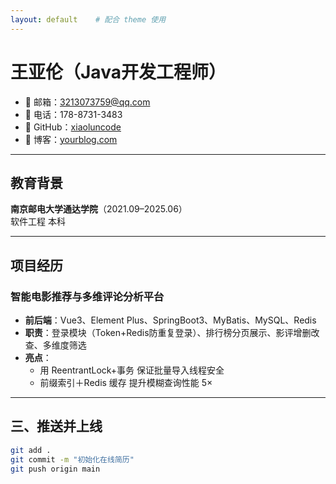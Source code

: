 ```yaml
---
layout: default    # 配合 theme 使用
---
```


# 王亚伦（Java开发工程师）

- 📧 邮箱：3213073759@qq.com  
- 📱 电话：178-8731-3483  
- 🔗 GitHub：[xiaoluncode](https://github.com/xiaoluncode)  
- 🔗 博客：[yourblog.com](https://yourblog.com)  

---

## 教育背景

**南京邮电大学通达学院**（2021.09–2025.06）  
软件工程 本科

---

## 项目经历

### 智能电影推荐与多维评论分析平台  
- **前后端**：Vue3、Element Plus、SpringBoot3、MyBatis、MySQL、Redis  
- **职责**：登录模块（Token+Redis防重复登录）、排行榜分页展示、影评增删改查、多维度筛选  
- **亮点**：  
  - 用 ReentrantLock+事务 保证批量导入线程安全  
  - 前缀索引＋Redis 缓存 提升模糊查询性能 5×

---

## 三、推送并上线  
```bash
git add .
git commit -m "初始化在线简历"
git push origin main
